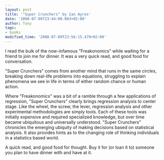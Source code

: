 ```yaml
---
layout: post
title: '"Super Crunchers" by Ian Ayres'
date: '2008-07-09T23:44:00.003+02:00'
author: Tony
tags:
- books
modified_time: '2008-07-09T23:56:15.479+02:00'
---
```


I read the bulk of the now-infamous "Freakonomics" while waiting for a friend to
join me for dinner. It was a very quick read, and good food for conversation.

"Super Crunchers" comes from another mind that runs in the same circles,
breaking down real-life problems into equations, struggling to explain phenomena
we see in life in terms of either random chance or human action.

Where "Freakonomics" was a bit of a ramble through a few applications of
regression, "Super Crunchers" clearly brings regression analysis to center
stage. Like the wheel, the screw, the lever, regression analysis and other
experimental methodologies are simply tools. Each of these tools was initially
expensive and required specialized knowledge, but over time became ubiquitous
and universally understood. "Super Crunchers" chronicles the emerging ubiquity
of making decisions based on statistical analysis. It also provides hints as to
the changing role of thinking individuals in a statistics based world.

A quick read, and good food for thought. Buy it for (or loan it to) someone you
plan to have dinner with and have at it.